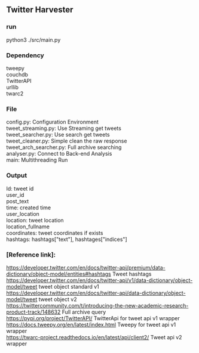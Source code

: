 ## Twitter Harvester

### run
python3 ./src/main.py
### Dependency
tweepy        
couchdb        
TwitterAPI        
urllib        
twarc2         
### File
config.py: Configuration Environment       
tweet_streaming.py: Use Streaming get tweets      
tweet_searcher.py: Use search get tweets      
tweet_cleaner.py: Simple clean the raw response            
tweet_arch_searcher.py: Full archive searching              
analyser.py: Connect to Back-end Analysis            
main: Multithreading Run            
### Output
Id: tweet id     
user_id     
post_text     
time: created time     
user_location     
location: tweet location     
location_fullname     
coordinates: tweet coordinates if exists     
hashtags: hashtags["text"], hashtages["indices"]     
### [Reference link]: 
https://developer.twitter.com/en/docs/twitter-api/premium/data-dictionary/object-model/entities#hashtags
Tweet hashtags
https://developer.twitter.com/en/docs/twitter-api/v1/data-dictionary/object-model/tweet 
tweet object standard v1     
https://developer.twitter.com/en/docs/twitter-api/data-dictionary/object-model/tweet
tweet object v2      
https://twittercommunity.com/t/introducing-the-new-academic-research-product-track/148632
Full archive query      
https://pypi.org/project/TwitterAPI/
TwitterApi for tweet api v1 wrapper     
https://docs.tweepy.org/en/latest/index.html
Tweepy for tweet api v1 wrapper     
https://twarc-project.readthedocs.io/en/latest/api/client2/
Tweet api v2 wrapper     
